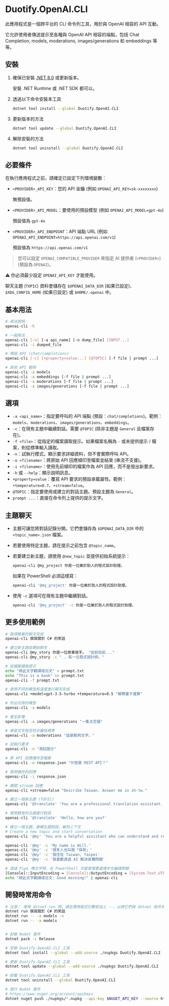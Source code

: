 # Duotify.OpenAI.CLI

此應用程式是一個跨平台的 CLI 命令列工具，用於與 OpenAI 相容的 API 互動。

它允許使用者傳送提示至各種與 OpenAI API 相容的端點，包括 Chat Completion, models, moderations, images/generations 和 embeddings 等等。

## 安裝

1. 確保已安裝 [.NET 8.0](https://dotnet.microsoft.com/zh-tw/download?WT.mc_id=DT-MVP-4015686) 或更新版本。

    安裝 .NET Runtime 或 .NET SDK 都可以。

2. 透過以下命令安裝本工具

    ```sh
    dotnet tool install --global Duotify.OpenAI.CLI
    ```

3. 更新版本的方法

    ```sh
    dotnet tool update --global Duotify.OpenAI.CLI
    ```

4. 解除安裝的方法

    ```sh
    dotnet tool uninstall --global Duotify.OpenAI.CLI
    ```

## 必要條件

在執行應用程式之前，請確定已設定下列環境變數：

* `<PROVIDER>_API_KEY`：您的 API 金鑰 (例如 `OPENAI_API_KEY=sk-xxxxxxxx`)

    無預設值。

* `<PROVIDER>_API_MODEL`：要使用的預設模型 (例如 `OPENAI_API_MODEL=gpt-4o`)

    預設值為 `gpt-4o`

* `<PROVIDER>_API_ENDPOINT`：API 端點 URL (例如 `OPENAI_API_ENDPOINT=https://api.openai.com/v1`)

    預設值為 `https://api.openai.com/v1`

> 您可以設定 `OPENAI_COMPATIBLE_PROVIDER` 來指定 AI 提供者 (`<PROVIDER>`) (預設為 `OPENAI`)。

⚠ 你必須最少設定 `OPENAI_API_KEY` 才能使用。

聊天主題 (`TOPIC`) 資料會儲存在 `$OPENAI_DATA_DIR` (如果已設定)、`$XDG_CONFIG_HOME` (如果已設定) 或 `$HOME/.openai` 中。

## 基本用法

```bash
# 用法說明
openai-cli -h

# 一般用法
openai-cli [-n] [-a api_name] [-o dump_file] [INPUT...]
openai-cli -i dumped_file

# 預設 API (chat/completions)
openai-cli [-c] [+property=value...] [@TOPIC] [-f file | prompt ...]

# 其他 API 範例
openai-cli -a models
openai-cli -a embeddings [-f file | prompt ...]
openai-cli -a moderations [-f file | prompt ...]
openai-cli -a images/generations [-f file | prompt ...]
```

## 選項

* `-a <api_name>`：指定要呼叫的 API 端點 (預設：`chat/completions`)。範例：`models`、`moderations`、`images/generations`、`embeddings`。
* `-c`：在現有主題中繼續對話。需要 `@TOPIC` (除非主題是 `General` 且檔案存在)。
* `-f <file>`：從指定的檔案讀取提示。如果檔案名稱為 `-` 或未提供提示 / 檔案，則從標準輸入讀取。
* `-n`：試執行模式。顯示要求詳細資料，但不會實際呼叫 API。
* `-o <filename>`：將原始 API 回應傾印至檔案並結束 (串流不支援)。
* `-i <filename>`：使用先前傾印的檔案作為 API 回應，而不是發出新要求。
* `-h` 或 `--help`：顯示說明訊息。
* `+property=value`：覆寫 API 要求的預設承載屬性。範例：`+temperature=0.7`、`+stream=false`。
* `@TOPIC`：指定要使用或建立的對話主題。預設主題為 `General`。
* `prompt ...`：直接在命令列上提供的提示文字。

## 主題聊天

* 主題可讓您將對話記錄分開。它們會儲存為 `$OPENAI_DATA_DIR` 中的 `<topic_name>.json` 檔案。
* 若要使用特定主題，請在提示之前包含 `@topic_name`。
* 若要建立新主題，請使用 `@new_topic` 並提供初始系統提示：

  ```bash
  openai-cli @my_project 你是一位樂於助人的程式設計助理。
  ```

  如果在 PowerShell 必須這樣寫：

  ```bash
  openai-cli '@my_project' 你是一位樂於助人的程式設計助理。
  ```

* 使用 `-c` 選項可在現有主題中繼續對話。

  ```bash
  openai-cli '@my_project' -c 你是一位樂於助人的程式設計助理。
  ```

## 更多使用範例

```bash
# 取得簡單的聊天完成
openai-cli 撰寫關於 C# 的笑話

# 建立新主題並開始聊天
openai-cli @my_story 你是一位故事寫手。 "從前從前..."
openai-cli @my_story -c "...有一位程式設計師。"

# 從檔案讀取提示
echo "將此文字翻譯成日文" > prompt.txt
echo "This is a book" >> prompt.txt
openai-cli -f prompt.txt

# 使用不同的模型和溫度進行聊天完成
openai-cli +model=gpt-3.5-turbo +temperature=0.5 "解釋量子運算"

# 列出可用的模型
openai-cli -a models

# 產生影像
openai-cli -a images/generations "一隻太空貓"

# 檢查文字是否符合審核標準
openai-cli -a moderations "這是範例文字。"

# 試執行要求
openai-cli -n "測試提示"

# 將 API 回應儲存至檔案
openai-cli -o response.json "什麼是 REST API？"

# 使用儲存的回應
openai-cli -i response.json

# 關閉 stream 回應
openai-cli +stream=false "Describe Taiwan. Answer me in zh-tw."

# 建立一個新主題 (TOPIC)
openai-cli '@translate' 'You are a professional translation assistant. Always translate any input text to Traditional Chinese (zh-tw). Maintain the original meaning and context while providing natural and fluent translations. If the input is already in Traditional Chinese, verify its accuracy and make improvements if necessary. Do not add explanations unless specifically requested.'

# 使用既有的主題進行對話
openai-cli '@translate' 'Hello, how are you?'

# 建立一個主題，接續主題說話，維持上下文
# Create a new topic and start conversation
openai-cli '@my' 'You are a helpful assistant who can understand and remember our conversations. Please respond in a friendly and professional manner. When needed, you will refer to previous conversations to provide better assistance. Speak in Traditional Chinese (zh-tw).'

openai-cli '@my' -c 'My name is Will.'
openai-cli '@my' -c '很多人也叫我「保哥」'
openai-cli '@my' -c '我住在 Taiwan, Taipei'
openai-cli '@my' -c '我喜歡透過 AI 解決各種問題'

# 透過 Pipe 傳文字時，在 PowerShell 可能會需要處理中文編碼問題
[Console]::InputEncoding = [Console]::OutputEncoding = [System.Text.UTF8Encoding]::new($false)
echo "將此文字翻譯成日文: Good morning!" | openai-cli
```

## 開發時常用命令

```sh
# 注意： 使用 dotnet run 時，請在應用程式引數前加上 --，以將它們與 dotnet 指令本身的選項分開。
dotnet run 撰寫關於 C# 的笑話
dotnet run -- -a models -n
dotnet run -- -a models


# 封裝 NuGet 套件
dotnet pack -c Release

# 安裝 Duotify.OpenAI.CLI 工具
dotnet tool install --global --add-source ./nupkgs Duotify.OpenAI.CLI

# 更新 Duotify.OpenAI.CLI 工具
dotnet tool update --global --add-source ./nupkgs Duotify.OpenAI.CLI

# 卸載 Duotify.OpenAI.CLI 工具
dotnet tool uninstall --global Duotify.OpenAI.CLI

# 發行 NuGet 套件
# https://www.nuget.org/account/apikeys
dotnet nuget push ./nupkgs/*.nupkg --api-key $NUGET_API_KEY --source https://api.nuget.org/v3/index.json --skip-duplicate
```
